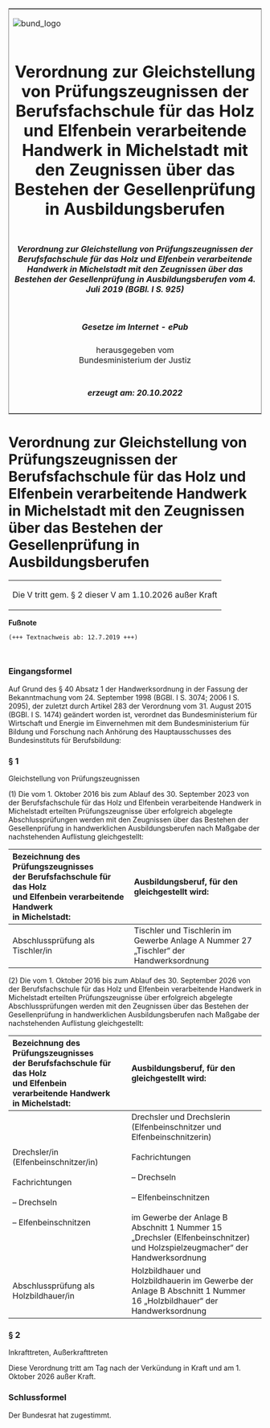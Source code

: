 <span id="DECKBLATT.html"></span>

<table border="0" frame="border" width="100%">

<tr valign="top">

<td align="left">

![bund\_logo](BfJ_2021_Web_de_de.gif)

</td>

<td align="right">

 

</td>

</tr>

<tr align="center" valign="middle">

<td colspan="2">

# Verordnung zur Gleichstellung von Prüfungszeugnissen der Berufsfachschule für das Holz und Elfenbein verarbeitende Handwerk in Michelstadt mit den Zeugnissen über das Bestehen der Gesellenprüfung in Ausbildungsberufen

</td>

</tr>

<tr align="center" valign="middle">

<td colspan="2">

##### Verordnung zur Gleichstellung von Prüfungszeugnissen der Berufsfachschule für das Holz und Elfenbein verarbeitende Handwerk in Michelstadt mit den Zeugnissen über das Bestehen der Gesellenprüfung in Ausbildungsberufen vom 4. Juli 2019 (BGBl. I S. 925)

</td>

</tr>

<tr align="center" valign="middle">

<td colspan="2">

  
  

##### Gesetze im Internet - ePub  
  
herausgegeben vom  
Bundesministerium der Justiz

</td>

</tr>

<tr align="center" valign="bottom">

<td colspan="2">

  
  

##### erzeugt am: 20.10.2022

</td>

</tr>

</table>

<span id="BJNR092500019.html"></span>

# Verordnung zur Gleichstellung von Prüfungszeugnissen der Berufsfachschule für das Holz und Elfenbein verarbeitende Handwerk in Michelstadt mit den Zeugnissen über das Bestehen der Gesellenprüfung in Ausbildungsberufen

<div>

<div class="jnhtml">

<table width="100%">

<colgroup>

<col width="10%">

</col>

<col width="90%">

</col>

</colgroup>

<tr>

<td class="StandkommentarAufh" colspan="2">

Die V tritt gem. § 2 dieser V am 1.10.2026 außer Kraft

</div>

</div>

</td>

</tr>

</table>

</div>

</div>

<div>

  
**Fußnote**

<div class="jnhtml">

<div>

<div class="jurAbsatz">

  

``` 
(+++ Textnachweis ab: 12.7.2019 +++)

 
```

</div>

</div>

</div>

</div>

<span id="BJNR092500019BJNE000100000.html"></span>

### Eingangsformel  

<div>

<div class="jnhtml">

<div>

<div class="jurAbsatz">

Auf Grund des § 40 Absatz 1 der Handwerksordnung in der Fassung der
Bekanntmachung vom 24. September 1998 (BGBl. I S. 3074; 2006 I S. 2095),
der zuletzt durch Artikel 283 der Verordnung vom 31. August 2015 (BGBl.
I S. 1474) geändert worden ist, verordnet das Bundesministerium für
Wirtschaft und Energie im Einvernehmen mit dem Bundesministerium für
Bildung und Forschung nach Anhörung des Hauptausschusses des
Bundesinstituts für Berufsbildung:

</div>

</div>

</div>

</div>

<span id="BJNR092500019BJNE000200000.html"></span>

### § 1  
Gleichstellung von Prüfungszeugnissen

<div>

<div class="jnhtml">

<div>

<div class="jurAbsatz">

(1) Die vom 1. Oktober 2016 bis zum Ablauf des 30. September 2023 von
der Berufsfachschule für das Holz und Elfenbein verarbeitende Handwerk
in Michelstadt erteilten Prüfungszeugnisse über erfolgreich abgelegte
Abschlussprüfungen werden mit den Zeugnissen über das Bestehen der
Gesellenprüfung in handwerklichen Ausbildungsberufen nach Maßgabe der
nachstehenden Auflistung gleichgestellt:  
  

<table>
<colgroup>
<col style="width: 48%" />
<col style="width: 52%" />
</colgroup>
<thead>
<tr class="header">
<th style="text-align: left;">Bezeichnung des Prüfungszeugnisses<br />
der Berufsfachschule für das Holz<br />
und Elfenbein verarbeitende Handwerk<br />
in Michelstadt:</th>
<th style="text-align: left;">Ausbildungsberuf, für den gleichgestellt wird:</th>
</tr>
</thead>
<tbody>
<tr class="odd">
<td style="text-align: left;">Abschlussprüfung als Tischler/in</td>
<td style="text-align: left;">Tischler und Tischlerin im Gewerbe Anlage A Nummer 27 „Tischler“ der Handwerksordnung</td>
</tr>
</tbody>
</table>

</div>

  
  

<div class="jurAbsatz">

(2) Die vom 1. Oktober 2016 bis zum Ablauf des 30. September 2026 von
der Berufsfachschule für das Holz und Elfenbein verarbeitende Handwerk
in Michelstadt erteilten Prüfungszeugnisse über erfolgreich abgelegte
Abschlussprüfungen werden mit den Zeugnissen über das Bestehen der
Gesellenprüfung in handwerklichen Ausbildungsberufen nach Maßgabe der
nachstehenden Auflistung gleichgestellt:  
  

<table>
<colgroup>
<col style="width: 47%" />
<col style="width: 53%" />
</colgroup>
<thead>
<tr class="header">
<th style="text-align: left;">Bezeichnung des Prüfungszeugnisses<br />
der Berufsfachschule für das Holz<br />
und Elfenbein verarbeitende Handwerk<br />
in Michelstadt:</th>
<th style="text-align: left;">Ausbildungsberuf, für den gleichgestellt wird:</th>
</tr>
</thead>
<tbody>
<tr class="odd">
<td style="text-align: left;">Drechsler/in (Elfenbeinschnitzer/in)<br />
<br />
Fachrichtungen<br />
<br />
– Drechseln<br />
<br />
– Elfenbeinschnitzen</td>
<td style="text-align: left;">Drechsler und Drechslerin (Elfenbeinschnitzer und Elfenbeinschnitzerin)<br />
<br />
Fachrichtungen<br />
<br />
– Drechseln<br />
<br />
– Elfenbeinschnitzen<br />
<br />
im Gewerbe der Anlage B Abschnitt 1 Nummer 15 „Drechsler (Elfenbeinschnitzer) und Holzspielzeugmacher“ der Handwerksordnung</td>
</tr>
<tr class="even">
<td style="text-align: left;">Abschlussprüfung als Holzbildhauer/in</td>
<td style="text-align: left;">Holzbildhauer und Holzbildhauerin im Gewerbe der Anlage B Abschnitt 1 Nummer 16 „Holzbildhauer“ der Handwerksordnung</td>
</tr>
</tbody>
</table>

</div>

</div>

</div>

</div>

<span id="BJNR092500019BJNE000300000.html"></span>

### § 2  
Inkrafttreten, Außerkrafttreten

<div>

<div class="jnhtml">

<div>

<div class="jurAbsatz">

Diese Verordnung tritt am Tag nach der Verkündung in Kraft und am 1.
Oktober 2026 außer Kraft.

</div>

</div>

</div>

</div>

<span id="BJNR092500019BJNE000400000.html"></span>

### Schlussformel  

<div>

<div class="jnhtml">

<div>

<div class="jurAbsatz">

Der Bundesrat hat zugestimmt.

</div>

</div>

</div>

</div>
